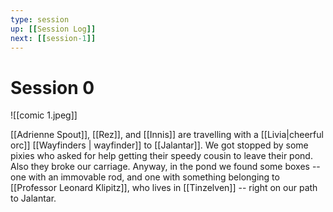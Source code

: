 ```yaml
---
type: session
up: [[Session Log]]
next: [[session-1]]
---
```


# Session 0
![[comic 1.jpeg]]

[[Adrienne Spout]], [[Rez]], and [[Innis]] are travelling with a [[Livia|cheerful orc]] [[Wayfinders | wayfinder]] to [[Jalantar]]. We got stopped by some pixies who asked for help getting their speedy cousin to leave their pond. Also they broke our carriage. Anyway, in the pond we found some boxes -- one with an immovable rod, and one with something belonging to [[Professor Leonard Klipitz]], who lives in [[Tinzelven]] -- right on our path to Jalantar.
